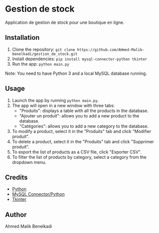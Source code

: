 # Gestion de stock

Application de gestion de stock pour une boutique en ligne.

## Installation

1. Clone the repository: `git clone https://github.com/AHmed-Malik-benelkadi/gestion_de_stock.git`
2. Install dependencies: `pip install mysql-connector-python tkinter`
3. Run the app: `python main.py`

Note: You need to have Python 3 and a local MySQL database running.

## Usage

1. Launch the app by running `python main.py`.
2. The app will open in a new window with three tabs:
   - "Produits": displays a table with all the products in the database.
   - "Ajouter un produit": allows you to add a new product to the database.
   - "Catégories": allows you to add a new category to the database.
3. To modify a product, select it in the "Produits" tab and click "Modifier produit".
4. To delete a product, select it in the "Produits" tab and click "Supprimer produit".
5. To export the list of products as a CSV file, click "Exporter CSV".
6. To filter the list of products by category, select a category from the dropdown menu.

## Credits

- [Python](https://www.python.org/)
- [MySQL Connector/Python](https://dev.mysql.com/doc/connector-python/en/)
- [Tkinter](https://docs.python.org/3/library/tkinter.html)

## Author
Ahmed Malik Benelkadi

